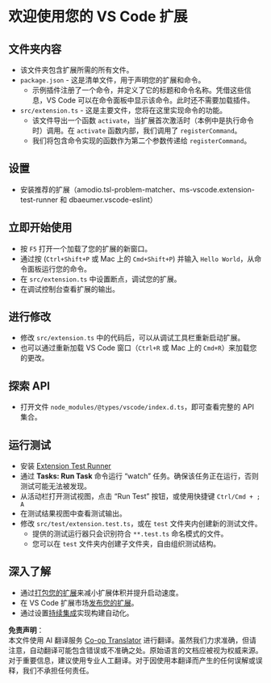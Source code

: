 <!--
CO_OP_TRANSLATOR_METADATA:
{
  "original_hash": "62b2632720dd39ef391d6b60b9b4bfb8",
  "translation_date": "2025-07-16T16:58:51+00:00",
  "source_file": "code/07.Lab/01/Apple/phi3ext/vsc-extension-quickstart.md",
  "language_code": "zh"
}
-->
# 欢迎使用您的 VS Code 扩展

## 文件夹内容

* 该文件夹包含扩展所需的所有文件。
* `package.json` - 这是清单文件，用于声明您的扩展和命令。
  * 示例插件注册了一个命令，并定义了它的标题和命令名称。凭借这些信息，VS Code 可以在命令面板中显示该命令。此时还不需要加载插件。
* `src/extension.ts` - 这是主要文件，您将在这里实现命令的功能。
  * 该文件导出一个函数 `activate`，当扩展首次激活时（本例中是执行命令时）调用。在 `activate` 函数内部，我们调用了 `registerCommand`。
  * 我们将包含命令实现的函数作为第二个参数传递给 `registerCommand`。

## 设置

* 安装推荐的扩展（amodio.tsl-problem-matcher、ms-vscode.extension-test-runner 和 dbaeumer.vscode-eslint）

## 立即开始使用

* 按 `F5` 打开一个加载了您的扩展的新窗口。
* 通过按 (`Ctrl+Shift+P` 或 Mac 上的 `Cmd+Shift+P`) 并输入 `Hello World`，从命令面板运行您的命令。
* 在 `src/extension.ts` 中设置断点，调试您的扩展。
* 在调试控制台查看扩展的输出。

## 进行修改

* 修改 `src/extension.ts` 中的代码后，可以从调试工具栏重新启动扩展。
* 也可以通过重新加载 VS Code 窗口（`Ctrl+R` 或 Mac 上的 `Cmd+R`）来加载您的更改。

## 探索 API

* 打开文件 `node_modules/@types/vscode/index.d.ts`，即可查看完整的 API 集合。

## 运行测试

* 安装 [Extension Test Runner](https://marketplace.visualstudio.com/items?itemName=ms-vscode.extension-test-runner)
* 通过 **Tasks: Run Task** 命令运行 “watch” 任务。确保该任务正在运行，否则测试可能无法被发现。
* 从活动栏打开测试视图，点击 “Run Test” 按钮，或使用快捷键 `Ctrl/Cmd + ; A`
* 在测试结果视图中查看测试输出。
* 修改 `src/test/extension.test.ts`，或在 `test` 文件夹内创建新的测试文件。
  * 提供的测试运行器只会识别符合 `**.test.ts` 命名模式的文件。
  * 您可以在 `test` 文件夹内创建子文件夹，自由组织测试结构。

## 深入了解

* 通过[打包您的扩展](https://code.visualstudio.com/api/working-with-extensions/bundling-extension)来减小扩展体积并提升启动速度。
* 在 VS Code 扩展市场[发布您的扩展](https://code.visualstudio.com/api/working-with-extensions/publishing-extension)。
* 通过设置[持续集成](https://code.visualstudio.com/api/working-with-extensions/continuous-integration)实现构建自动化。

**免责声明**：  
本文件使用 AI 翻译服务 [Co-op Translator](https://github.com/Azure/co-op-translator) 进行翻译。虽然我们力求准确，但请注意，自动翻译可能包含错误或不准确之处。原始语言的文档应被视为权威来源。对于重要信息，建议使用专业人工翻译。对于因使用本翻译而产生的任何误解或误释，我们不承担任何责任。
